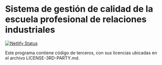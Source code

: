 # Sistema de gestión de calidad de la escuela profesional de relaciones industriales

[![Netlify Status](https://api.netlify.com/api/v1/badges/0aed19a7-038e-44c3-b056-243a93245676/deploy-status)](https://app.netlify.com/sites/proyecto-gestion-calidad/deploys)

Este programa contiene código de terceros, con sus licencias ubicadas
en el archivo LICENSE-3RD-PARTY.md.
